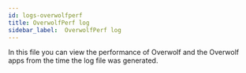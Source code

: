 ```yaml
---
id: logs-overwolfperf
title: OverwolfPerf log
sidebar_label:  OverwolfPerf log
---
```


In this file you can view the performance of Overwolf and the Overwolf apps from the time the log file was generated.

 